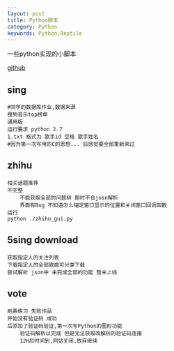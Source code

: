 ```yaml
---
layout: post
title: Python脚本
category: Python
keywords: Python,Reptile
---
```

一些python实现的小脚本

[github](https://github.com/xingdao/py_test)

## sing

    #同学的数据库作业,数据来源 
    搜狗音乐top榜单
    通用版
    运行要求 python 2.7
    1.txt 格式为 歌手id 空格 歌手姓名
    #因为第一次写用的C的思想... 后感觉要全部重新来过


## zhihu

    相关话题推荐
    不完整
        不能获取全部的问题树 那时不会josn解析
        界面有Bug 不知道怎么锚定窗口显示的位置和关闭窗口回调函数
    运行
    python ./zhihu_gui.py


## 5sing download

    获取指定人的关注列表
    下载指定人的全部歌曲可分类下载
    尝试解析 json中 未完成全部的功能 暂未上线

## vote

    刷票练习 失败作品
    开始没有验证码 成功
    后添加了验证码验证,第一次写Python的图形功能
        验证码解析以完成 但是无法获取改解析的验证码连接
        12H后时间到,网站关闭,放弃继续
        
